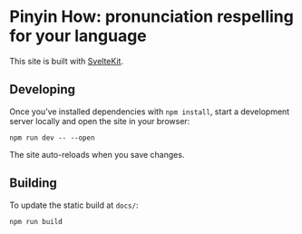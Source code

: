 # Pinyin How: pronunciation respelling for your language

This site is built with [SvelteKit](https://kit.svelte.dev).

## Developing

Once you’ve installed dependencies with `npm install`, start a development server locally and open the site in your browser:

```console
npm run dev -- --open
```

The site auto-reloads when you save changes.

## Building

To update the static build at `docs/`:

```console
npm run build
```
